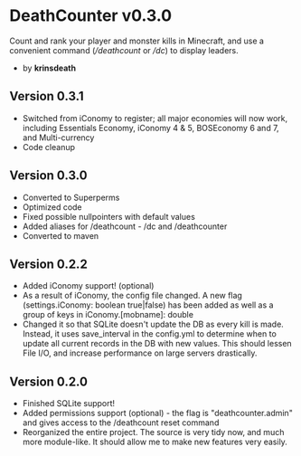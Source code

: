 DeathCounter v0.3.0
===
Count and rank your player and monster kills in Minecraft, and use a convenient command (*/deathcount* or */dc*) to display leaders.

*   by **krinsdeath**

Version 0.3.1
---
*   Switched from iConomy to register; all major economies will now work, including Essentials Economy, iConomy 4 & 5, BOSEconomy 6 and 7, and Multi-currency
*   Code cleanup

Version 0.3.0
---
*   Converted to Superperms
*   Optimized code
*   Fixed possible nullpointers with default values
*   Added aliases for /deathcount - /dc and /deathcounter
*   Converted to maven

Version 0.2.2
---
*   Added iConomy support! (optional)
*   As a result of iConomy, the config file changed. A new flag (settings.iConomy: boolean true|false) has been added as well as a group of keys in iConomy.[mobname]: double
*   Changed it so that SQLite doesn't update the DB as every kill is made. Instead, it uses save_interval in the config.yml to determine when to update all current records in the DB with new values. This should lessen File I/O, and increase performance on large servers drastically.

Version 0.2.0
---
*   Finished SQLite support!
*   Added permissions support (optional) - the flag is "deathcounter.admin" and gives access to the /deathcount reset command
*    Reorganized the entire project. The source is very tidy now, and much more module-like. It should allow me to make new features very easily.

